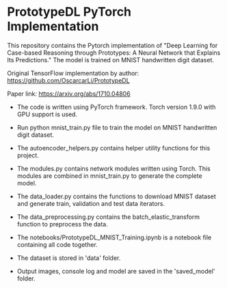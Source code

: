 # PrototypeDL PyTorch Implementation
This repository contains the Pytorch implementation of "Deep Learning for Case-based Reasoning through Prototypes: A Neural Network
that Explains Its Predictions." The model is trained on MNIST handwritten digit dataset.

Original TensorFlow implementation by author: https://github.com/OscarcarLi/PrototypeDL

Paper link: https://arxiv.org/abs/1710.04806

- The code is written using PyTorch framework. Torch version 1.9.0 with GPU support is used.    

- Run python mnist_train.py file to train the model on MNIST handwritten digit dataset.

- The autoencoder_helpers.py contains helper utility functions for this project. 
- The modules.py contains network modules written using Torch. This modules are combined in mnist_train.py to generate the complete model.
- The data_loader.py contains the functions to download MNIST dataset and generate train, validation and test data iterators. 
- The data_preprocessing.py contains the batch_elastic_transform function to preprocess the data.
- The notebooks/PrototypeDL_MNIST_Training.ipynb is a notebook file containing all code together.
- The dataset is stored in 'data' folder.
- Output images, console log and model are saved in the 'saved_model' folder.    
